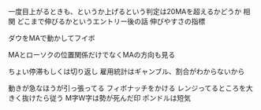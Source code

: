 
一度目上がるときも、というか上げるという判定は20MAを超えるかどうか
相関
どこまで伸びるかというエントリー後の話
伸びやすさの指標

ダウをMAで動かしてフイボ

MAとローソクの位置関係だけでなくMAの方向も見る

ちょい停滞もしくは切り返し
雇用統計はギャンブル、割合がわからないから

動きが急なほうが引っ張ってる
フィボナッチをかける
レンジってるところを大きく抜けたら従う
M字W字は勢が死んだ印
ポンドルは短気
